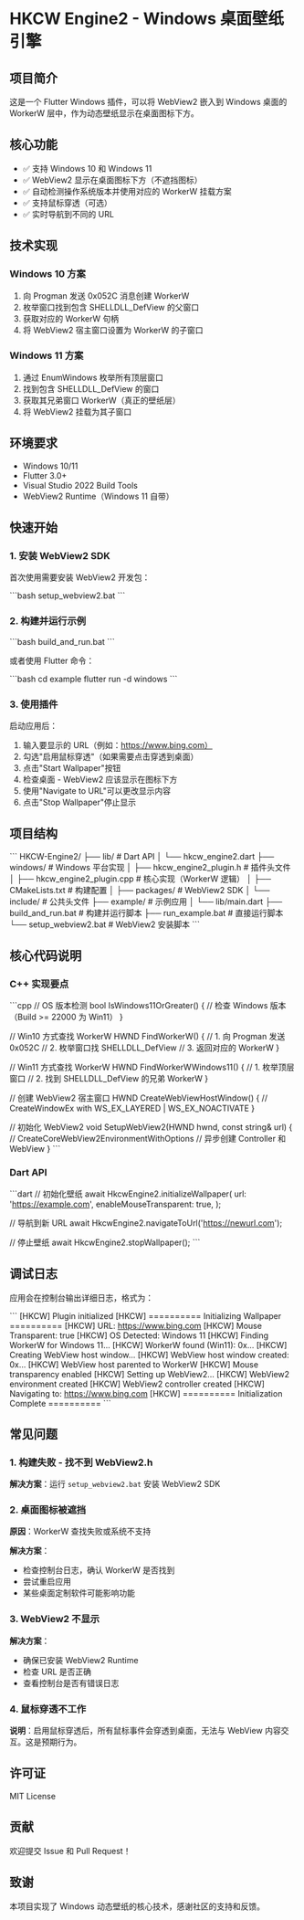 # HKCW Engine2 - Windows 桌面壁纸引擎

## 项目简介

这是一个 Flutter Windows 插件，可以将 WebView2 嵌入到 Windows 桌面的 WorkerW 层中，作为动态壁纸显示在桌面图标下方。

## 核心功能

- ✅ 支持 Windows 10 和 Windows 11
- ✅ WebView2 显示在桌面图标下方（不遮挡图标）
- ✅ 自动检测操作系统版本并使用对应的 WorkerW 挂载方案
- ✅ 支持鼠标穿透（可选）
- ✅ 实时导航到不同的 URL

## 技术实现

### Windows 10 方案
1. 向 Progman 发送 0x052C 消息创建 WorkerW
2. 枚举窗口找到包含 SHELLDLL_DefView 的父窗口
3. 获取对应的 WorkerW 句柄
4. 将 WebView2 宿主窗口设置为 WorkerW 的子窗口

### Windows 11 方案
1. 通过 EnumWindows 枚举所有顶层窗口
2. 找到包含 SHELLDLL_DefView 的窗口
3. 获取其兄弟窗口 WorkerW（真正的壁纸层）
4. 将 WebView2 挂载为其子窗口

## 环境要求

- Windows 10/11
- Flutter 3.0+
- Visual Studio 2022 Build Tools
- WebView2 Runtime（Windows 11 自带）

## 快速开始

### 1. 安装 WebView2 SDK

首次使用需要安装 WebView2 开发包：

\`\`\`bash
setup_webview2.bat
\`\`\`

### 2. 构建并运行示例

\`\`\`bash
build_and_run.bat
\`\`\`

或者使用 Flutter 命令：

\`\`\`bash
cd example
flutter run -d windows
\`\`\`

### 3. 使用插件

启动应用后：
1. 输入要显示的 URL（例如：https://www.bing.com）
2. 勾选"启用鼠标穿透"（如果需要点击穿透到桌面）
3. 点击"Start Wallpaper"按钮
4. 检查桌面 - WebView2 应该显示在图标下方
5. 使用"Navigate to URL"可以更改显示内容
6. 点击"Stop Wallpaper"停止显示

## 项目结构

\`\`\`
HKCW-Engine2/
├── lib/                          # Dart API
│   └── hkcw_engine2.dart
├── windows/                      # Windows 平台实现
│   ├── hkcw_engine2_plugin.h     # 插件头文件
│   ├── hkcw_engine2_plugin.cpp   # 核心实现（WorkerW 逻辑）
│   ├── CMakeLists.txt            # 构建配置
│   ├── packages/                 # WebView2 SDK
│   └── include/                  # 公共头文件
├── example/                      # 示例应用
│   └── lib/main.dart
├── build_and_run.bat            # 构建并运行脚本
├── run_example.bat              # 直接运行脚本
└── setup_webview2.bat           # WebView2 安装脚本
\`\`\`

## 核心代码说明

### C++ 实现要点

\`\`\`cpp
// OS 版本检测
bool IsWindows11OrGreater() {
  // 检查 Windows 版本（Build >= 22000 为 Win11）
}

// Win10 方式查找 WorkerW
HWND FindWorkerW() {
  // 1. 向 Progman 发送 0x052C
  // 2. 枚举窗口找 SHELLDLL_DefView
  // 3. 返回对应的 WorkerW
}

// Win11 方式查找 WorkerW
HWND FindWorkerWWindows11() {
  // 1. 枚举顶层窗口
  // 2. 找到 SHELLDLL_DefView 的兄弟 WorkerW
}

// 创建 WebView2 宿主窗口
HWND CreateWebViewHostWindow() {
  // CreateWindowEx with WS_EX_LAYERED | WS_EX_NOACTIVATE
}

// 初始化 WebView2
void SetupWebView2(HWND hwnd, const string& url) {
  // CreateCoreWebView2EnvironmentWithOptions
  // 异步创建 Controller 和 WebView
}
\`\`\`

### Dart API

\`\`\`dart
// 初始化壁纸
await HkcwEngine2.initializeWallpaper(
  url: 'https://example.com',
  enableMouseTransparent: true,
);

// 导航到新 URL
await HkcwEngine2.navigateToUrl('https://newurl.com');

// 停止壁纸
await HkcwEngine2.stopWallpaper();
\`\`\`

## 调试日志

应用会在控制台输出详细日志，格式为：

\`\`\`
[HKCW] Plugin initialized
[HKCW] ========== Initializing Wallpaper ==========
[HKCW] URL: https://www.bing.com
[HKCW] Mouse Transparent: true
[HKCW] OS Detected: Windows 11
[HKCW] Finding WorkerW for Windows 11...
[HKCW] WorkerW found (Win11): 0x...
[HKCW] Creating WebView host window...
[HKCW] WebView host window created: 0x...
[HKCW] WebView host parented to WorkerW
[HKCW] Mouse transparency enabled
[HKCW] Setting up WebView2...
[HKCW] WebView2 environment created
[HKCW] WebView2 controller created
[HKCW] Navigating to: https://www.bing.com
[HKCW] ========== Initialization Complete ==========
\`\`\`

## 常见问题

### 1. 构建失败 - 找不到 WebView2.h

**解决方案**：运行 `setup_webview2.bat` 安装 WebView2 SDK

### 2. 桌面图标被遮挡

**原因**：WorkerW 查找失败或系统不支持

**解决方案**：
- 检查控制台日志，确认 WorkerW 是否找到
- 尝试重启应用
- 某些桌面定制软件可能影响功能

### 3. WebView2 不显示

**解决方案**：
- 确保已安装 WebView2 Runtime
- 检查 URL 是否正确
- 查看控制台是否有错误日志

### 4. 鼠标穿透不工作

**说明**：启用鼠标穿透后，所有鼠标事件会穿透到桌面，无法与 WebView 内容交互。这是预期行为。

## 许可证

MIT License

## 贡献

欢迎提交 Issue 和 Pull Request！

## 致谢

本项目实现了 Windows 动态壁纸的核心技术，感谢社区的支持和反馈。

